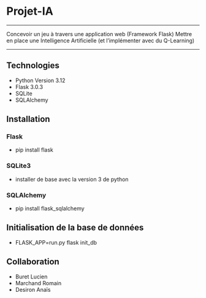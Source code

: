 # Projet-IA
***
Concevoir un jeu à travers une application web (Framework Flask)
Mettre en place une Intelligence Artificielle (et l’implémenter avec du Q-Learning)
***
## Technologies
- Python Version 3.12
- Flask 3.0.3
- SQLite
- SQLAlchemy
## Installation
### Flask
- pip install flask
### SQLite3
- installer de base avec la version 3 de python
### SQLAlchemy
- pip install flask_sqlalchemy

## Initialisation de la base de données
- FLASK_APP=run.py flask init_db 

## Collaboration
- Buret Lucien
- Marchand Romain
- Desiron Anaïs